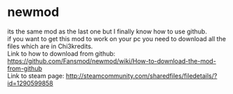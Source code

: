 # newmod
its the same mod as the last one but I finally know how to use github.    
if you want to get this mod to work on your pc you need to download all the files which are in Chi3kredits.     
Link to how to download from github: https://github.com/Fansmod/newmod/wiki/How-to-download-the-mod-from-github      
Link to steam page: http://steamcommunity.com/sharedfiles/filedetails/?id=1290599858
